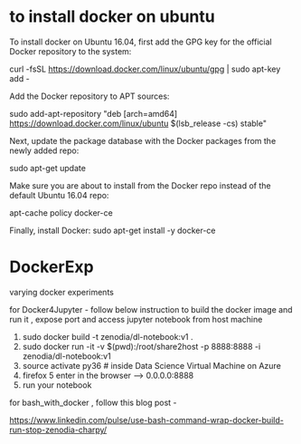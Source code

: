 # to install docker on ubuntu 

To install docker on Ubuntu 16.04, first add the GPG key for the official Docker repository to the system:

curl -fsSL https://download.docker.com/linux/ubuntu/gpg | sudo apt-key add -

Add the Docker repository to APT sources:

sudo add-apt-repository "deb [arch=amd64] https://download.docker.com/linux/ubuntu $(lsb_release -cs) stable"

Next, update the package database with the Docker packages from the newly added repo:

sudo apt-get update

Make sure you are about to install from the Docker repo instead of the default Ubuntu 16.04 repo:

apt-cache policy docker-ce

Finally, install Docker:
sudo apt-get install -y docker-ce

# DockerExp
varying docker experiments

for Docker4Jupyter - follow below instruction to build the docker image and run it , expose port and access jupyter notebook from host machine 


1. sudo docker build -t zenodia/dl-notebook:v1 .
2. sudo docker run -it -v $(pwd):/root/share2host -p 8888:8888 -i zenodia/dl-notebook:v1 
3. source activate py36 # inside Data Science Virtual Machine on Azure 
4. firefox 
5 enter in the browser --> 0.0.0.0:8888 
6. run your notebook 


for bash_with_docker , follow this blog post -


https://www.linkedin.com/pulse/use-bash-command-wrap-docker-build-run-stop-zenodia-charpy/

